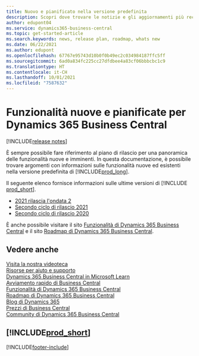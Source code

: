 ```yaml
---
title: Nuovo e pianificato nella versione predefinita
description: Scopri dove trovare le notizie e gli aggiornamenti più recenti per le funzionalità nuove ed esistenti della versione predefinita di Business Central.
author: edupont04
ms.service: dynamics365-business-central
ms.topic: get-started-article
ms.search.keywords: news, release plan, roadmap, whats new
ms.date: 06/22/2021
ms.author: edupont
ms.openlocfilehash: 67767e95743d10b0f0b49ec2c034984187ffc5ff
ms.sourcegitcommit: 6ad0a834fc225cc27dfdbee4a83cf06bbbcbc1c9
ms.translationtype: HT
ms.contentlocale: it-CH
ms.lasthandoff: 10/01/2021
ms.locfileid: "7587632"
---
```

# <a name="new-and-planned-for-dynamics-365-business-central"></a>Funzionalità nuove e pianificate per Dynamics 365 Business Central

[!INCLUDE[release notes](includes/release-notes.md)]

È sempre possibile fare riferimento al piano di rilascio per una panoramica delle funzionalità nuove e imminenti. In questa documentazione, è possibile trovare argomenti con informazioni sulle funzionalità nuove ed esistenti nella versione predefinita di [!INCLUDE[prod_long](includes/prod_long.md)].  

Il seguente elenco fornisce informazioni sulle ultime versioni di [!INCLUDE [prod_short](includes/prod_short.md)].  

* [2021 rilascia l'ondata 2](/dynamics365-release-plan/2021wave2/smb/dynamics365-business-central/planned-features)  
* [Secondo ciclo di rilascio 2021](/dynamics365-release-plan/2021wave1/smb/dynamics365-business-central/planned-features)  
* [Secondo ciclo di rilascio 2020](/dynamics365-release-plan/2020wave2/smb/dynamics365-business-central/planned-features)  

È anche possibile visitare il sito [Funzionalità di Dynamics 365 Business Central](https://dynamics.microsoft.com/business-central/capabilities/) e il sito [Roadmap di Dynamics 365 Business Central](https://dynamics.microsoft.com/roadmap/business-central/).  

<!--comment out for 3 days[![RSS Subscription](/dynamics365-release-plan/media/feed-icon.png "RSS Subscription."](https://go.microsoft.com/fwlink/?linkid=2161350) Updates to Dynamics 365 Business Central documentation-->

## <a name="see-also"></a>Vedere anche

[Visita la nostra videoteca](across-videos.md)  
[Risorse per aiuto e supporto](product-help-and-support.md)  
[Dynamics 365 Business Central in Microsoft Learn](/learn/dynamics365/business-central?WT.mc_id=dyn365bc_landingpage-docs)  
[Avviamento rapido di Business Central](quick-start-business-central.md)  
[Funzionalità di Dynamics 365 Business Central](https://dynamics.microsoft.com/business-central/capabilities/)  
[Roadmap di Dynamics 365 Business Central](https://dynamics.microsoft.com/roadmap/business-central/)  
[Blog di Dynamics 365](https://cloudblogs.microsoft.com/dynamics365/it/product/business-central/)  
[Prezzi di Business Central](https://dynamics.microsoft.com/business-central/overview/#pricing)  
[Community di Dynamics 365 Business Central](https://community.dynamics.com/business/)

## [!INCLUDE[prod_short](includes/free_trial_md.md)]

[!INCLUDE[footer-include](includes/footer-banner.md)]